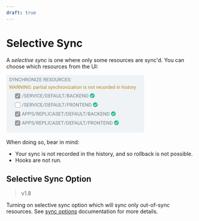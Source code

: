 ```yaml
---
draft: true
---
```


# Selective Sync

A *selective sync* is one where only some resources are sync'd. You can choose which resources from the UI:

![selective sync](../assets/selective-sync.png)

When doing so, bear in mind:

* Your sync is not recorded in the history, and so rollback is not possible.
* Hooks are not run.

## Selective Sync Option

>v1.8

Turning on selective sync option which will sync only out-of-sync resources.
See [sync options](sync-options.md#selective-sync) documentation for more details.
